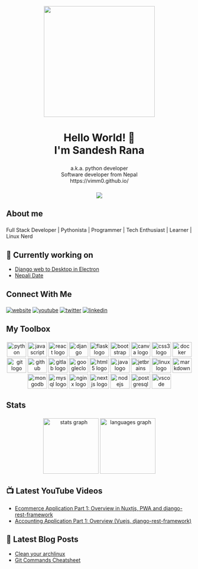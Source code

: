 
<div align="center"><img src="https://camo.githubusercontent.com/cae12fddd9d6982901d82580bdf321d81fb299141098ca1c2d4891870827bf17/68747470733a2f2f6d69726f2e6d656469756d2e636f6d2f6d61782f313336302f302a37513379765349765f7430696f4a2d5a2e676966" height=300></div>
<h1 align="center">Hello World! 👋<br>I'm Sandesh Rana</h1>

###

<p align="center">a.k.a. python developer<br>Software developer from Nepal <br> https://vimm0.github.io/</p>

###

<div align="center">
<a href="https://visitcount.itsvg.in">
  <img src="https://visitcount.itsvg.in/api?id=vimm0&label=Profile%20Views&color=0&icon=7&pretty=true" />
</a>
</div>

###

<h2 align="left">About me</h2>

###

<p align="left">Full Stack Developer | Pythonista | Programmer | Tech Enthusiast | Learner | Linux Nerd </p>

## 👷 Currently working on
  - [Django web to Desktop in Electron](https://github.com/vimm0/web-desktop)
  - [Nepali Date](https://github.com/vimm0/nebsdate)

###

<h2 align="left">Connect With Me</h2>

###
[![website](https://img.shields.io/badge/web-A21432?style=for-the-badge&logo=globe&logoColor=white)](https://vimm0.github.io/)
[![youtube](https://img.shields.io/badge/youtube-FF0000?style=for-the-badge&logo=youtube&logoColor=white)](https://www.youtube.com/@nepexgroup)
[![twitter](https://img.shields.io/badge/Twitter-1DA1F2?style=for-the-badge&logo=twitter&logoColor=white)](https://twitter.com/vimm0)
[![linkedin](https://img.shields.io/badge/LinkedIn-0077B5?style=for-the-badge&logo=linkedin&logoColor=white)](https://www.linkedin.com/in/vimm0/)


###

<h2 align="left">My Toolbox</h2>

###

<div align="center">
  <img src="https://cdn.jsdelivr.net/gh/devicons/devicon/icons/python/python-original.svg" height="40" width="52" alt="python logo"  />
  <img src="https://cdn.jsdelivr.net/gh/devicons/devicon/icons/javascript/javascript-original.svg" height="40" width="52" alt="javascript logo"  />
  <img src="https://cdn.jsdelivr.net/gh/devicons/devicon/icons/react/react-original.svg" height="40" width="52" alt="react logo"  />
  <img src="https://cdn.jsdelivr.net/gh/devicons/devicon/icons/django/django-plain.svg" height="40" width="52" alt="django logo"  />
  <img src="https://cdn.jsdelivr.net/gh/devicons/devicon/icons/flask/flask-original.svg" height="40" width="52" alt="flask logo"  />
  <img src="https://cdn.jsdelivr.net/gh/devicons/devicon/icons/bootstrap/bootstrap-original.svg" height="40" width="52" alt="bootstrap logo"  />
  <img src="https://cdn.jsdelivr.net/gh/devicons/devicon/icons/canva/canva-original.svg" height="40" width="52" alt="canva logo"  />
  <img src="https://cdn.jsdelivr.net/gh/devicons/devicon/icons/css3/css3-original.svg" height="40" width="52" alt="css3 logo"  />
  <img src="https://cdn.jsdelivr.net/gh/devicons/devicon/icons/docker/docker-original.svg" height="40" width="52" alt="docker logo"  />
  <img src="https://cdn.jsdelivr.net/gh/devicons/devicon/icons/git/git-original.svg" height="40" width="52" alt="git logo"  />
  <img src="https://cdn.jsdelivr.net/gh/devicons/devicon/icons/github/github-original.svg" height="40" width="52" alt="github logo"  />
  <img src="https://cdn.jsdelivr.net/gh/devicons/devicon/icons/gitlab/gitlab-original.svg" height="40" width="52" alt="gitlab logo"  />
  <img src="https://cdn.jsdelivr.net/gh/devicons/devicon/icons/googlecloud/googlecloud-original.svg" height="40" width="52" alt="googlecloud logo"  />
  <img src="https://cdn.jsdelivr.net/gh/devicons/devicon/icons/html5/html5-original.svg" height="40" width="52" alt="html5 logo"  />
  <img src="https://cdn.jsdelivr.net/gh/devicons/devicon/icons/java/java-original.svg" height="40" width="52" alt="java logo"  />
  <img src="https://cdn.jsdelivr.net/gh/devicons/devicon/icons/jetbrains/jetbrains-original.svg" height="40" width="52" alt="jetbrains logo"  />
  <img src="https://cdn.jsdelivr.net/gh/devicons/devicon/icons/linux/linux-original.svg" height="40" width="52" alt="linux logo"  />
  <img src="https://cdn.jsdelivr.net/gh/devicons/devicon/icons/markdown/markdown-original.svg" height="40" width="52" alt="markdown logo"  />
  <img src="https://cdn.jsdelivr.net/gh/devicons/devicon/icons/mongodb/mongodb-original.svg" height="40" width="52" alt="mongodb logo"  />
  <img src="https://cdn.jsdelivr.net/gh/devicons/devicon/icons/mysql/mysql-original.svg" height="40" width="52" alt="mysql logo"  />
  <img src="https://cdn.jsdelivr.net/gh/devicons/devicon/icons/nginx/nginx-original.svg" height="40" width="52" alt="nginx logo"  />
  <img src="https://cdn.jsdelivr.net/gh/devicons/devicon/icons/nextjs/nextjs-original.svg" height="40" width="52" alt="nextjs logo"  />
  <img src="https://cdn.jsdelivr.net/gh/devicons/devicon/icons/nodejs/nodejs-original.svg" height="40" width="52" alt="nodejs logo"  />
  <img src="https://cdn.jsdelivr.net/gh/devicons/devicon/icons/postgresql/postgresql-original.svg" height="40" width="52" alt="postgresql logo"  />
  <img src="https://cdn.jsdelivr.net/gh/devicons/devicon/icons/vscode/vscode-original.svg" height="40" width="52" alt="vscode logo"  />
</div>

###

<h2 align="left">Stats</h2>

###

<div align="center">
  <img src="https://github-readme-stats.vercel.app/api?hide_title=false&hide_rank=false&show_icons=true&include_all_commits=true&count_private=true&disable_animations=false&theme=tokyonight&locale=en&hide_border=true&username=vimm0" height="150" alt="stats graph"  />
  <img src="https://github-readme-stats.vercel.app/api/top-langs?locale=en&hide_title=false&layout=compact&card_width=320&langs_count=5&theme=tokyonight&hide_border=true&username=vimm0" height="150" alt="languages graph"  />
</div>

## 📺 Latest YouTube Videos
<!-- YOUTUBE:START -->
- [Ecommerce Application Part 1: Overview in Nuxtjs, PWA and django-rest-framework
](https://www.youtube.com/watch?v=l6pq6PI9KOI)
- [Accounting Application Part 1: Overview (Vuejs, django-rest-framework)](https://www.youtube.com/watch?v=ZojLpaANeLY)
<!-- YOUTUBE:END -->


## 📕 Latest Blog Posts
<!-- BLOG-POST-LIST:START -->
- [Clean your archlinux](https://vimm0.github.io/linux,/unix/2022/02/27/clean-your-archlinux.html)
- [Git Commands Cheatsheet](https://vimm0.github.io/git/2022/02/14/git-commands-cheatsheet.html)

<!-- BLOG-POST-LIST:END -->

[website]: [https://vimm0.github.io/](https://vimm0.github.io/)
[twitter]: [https://twitter.com/vimm0](https://twitter.com/vimm0)
[youtube]: [https://www.youtube.com/@nepexgroup](https://www.youtube.com/@nepexgroup)
[linkedin]: [https://www.linkedin.com/in/vimm0](https://www.linkedin.com/in/vimm0/)

###
<!---
vimm0/vimm0 is a ✨ special ✨ repository because its `README.md` (this file) appears on your GitHub profile.
You can click the Preview link to take a look at your changes.
--->
